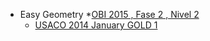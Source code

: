 - Easy Geometry
     *[OBI 2015 , Fase 2 , Nivel 2](http://olimpiada.ic.unicamp.br/pratique/programacao/nivel2/2015f2p2_macacos) 
     * [USACO 2014 January GOLD 1](http://www.usaco.org/index.php?page=viewproblem2&cpid=382)
     
